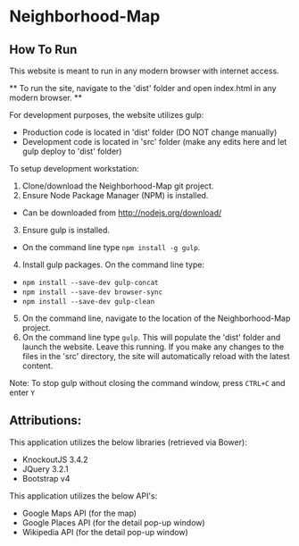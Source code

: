 # Neighborhood-Map

## How To Run

This website is meant to run in any modern browser with internet access.

** To run the site, navigate to the 'dist' folder and open index.html in any modern browser. **

For development purposes, the website utilizes gulp:

- Production code is located in 'dist' folder (DO NOT change manually)
- Development code is located in 'src' folder (make any edits here and let gulp deploy to 'dist' folder)

To setup development workstation:

1. Clone/download the Neighborhood-Map git project.
2. Ensure Node Package Manager (NPM) is installed.
  - Can be downloaded from http://nodejs.org/download/
3. Ensure gulp is installed.
  - On the command line type `npm install -g gulp`.
4. Install gulp packages.  On the command line type:
  - `npm install --save-dev gulp-concat`
  - `npm install --save-dev browser-sync`
  - `npm install --save-dev gulp-clean`
5. On the command line, navigate to the location of the Neighborhood-Map project.
6. On the command line type `gulp`.  This will populate the 'dist' folder and launch the website.  Leave this running.  If you make any changes to the files in the 'src' directory, the site will automatically reload with the latest content.  

Note:  To stop gulp without closing the command window, press `CTRL+C` and enter `Y`

## Attributions:

This application utilizes the below libraries (retrieved via Bower):

- KnockoutJS 3.4.2
- JQuery 3.2.1
- Bootstrap v4

This application utilizes the below API's:

- Google Maps API (for the map)
- Google Places API (for the detail pop-up window)
- Wikipedia API (for the detail pop-up window)
